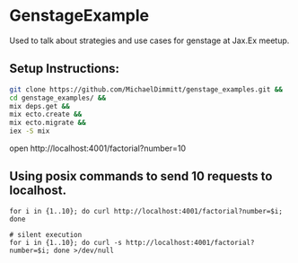 # GenstageExample

Used to talk about strategies and use cases for genstage at Jax.Ex meetup.

## Setup Instructions:
```bash
git clone https://github.com/MichaelDimmitt/genstage_examples.git &&
cd genstage_examples/ &&
mix deps.get &&
mix ecto.create &&
mix ecto.migrate &&
iex -S mix
```
open http://localhost:4001/factorial?number=10

## Using posix commands to send 10 requests to localhost.
```
for i in {1..10}; do curl http://localhost:4001/factorial?number=$i; done 

# silent execution
for i in {1..10}; do curl -s http://localhost:4001/factorial?number=$i; done >/dev/null

```
